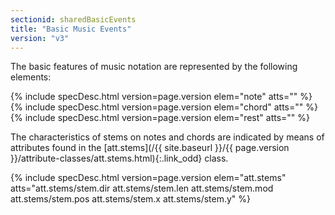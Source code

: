 ```yaml
---
sectionid: sharedBasicEvents
title: "Basic Music Events"
version: "v3"
---
```




The basic features of music notation are represented by the following elements:



{% include specDesc.html version=page.version elem="note" atts="" %}
{% include specDesc.html version=page.version elem="chord" atts="" %}
{% include specDesc.html version=page.version elem="rest" atts="" %}



The characteristics of stems on notes and chords are indicated by means of attributes
found
in the [att.stems](/{{ site.baseurl }}/{{ page.version }}/attribute-classes/att.stems.html){:.link_odd} class.



{% include specDesc.html version=page.version elem="att.stems" atts="att.stems/stem.dir att.stems/stem.len att.stems/stem.mod att.stems/stem.pos att.stems/stem.x
att.stems/stem.y" %}




